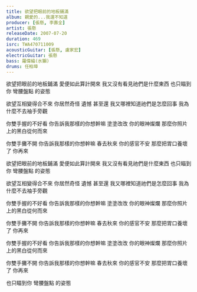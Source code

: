 ```yaml
---
title: 欲望把眼前的地板鋪滿
album: 親愛的...我還不知道
producer: [張懸, 李壽全]
artist: 張懸
releaseDate: 2007-07-20
duration: 469
isrc: TWA470711009
acousticGuitar: [張懸, 盧家宏]
electricGuitar: 張懸
bass: 羅偉綸(水獺)
drums: 任柏璋
---
```

欲望把眼前的地板鋪滿
愛便如此算計開來
我又沒有看見祂們是什麼東西
也只瞄到你 彎腰盤點 的姿態

欲望互相變得合不來
你居然奇怪 遺憾 甚至還
我又哪裡知道祂們是怎麼回事
我為什麼不去袖手旁觀

你雙手握的不好看
你告訴我那樣的你想幹嘛 塗塗改改
你的眼神燦爛
那麼你照片上的黑白從何而來

你雙手攤不開
你告訴我那樣的你想幹嘛 春去秋來
你的感官不安
那麼把胃口養壞了
你再來

欲望把眼前的地板鋪滿
愛便如此算計開來
我又沒有看見祂們是什麼東西
也只瞄到你 彎腰盤點 的姿態

欲望互相變得合不來
你居然奇怪 遺憾 甚至還
我又哪裡知道祂們是怎麼回事
我為什麼不去袖手旁觀

你雙手握的不好看
你告訴我那樣的你想幹嘛 塗塗改改
你的眼神燦爛
那麼你照片上的黑白從何而來

你雙手攤不開
你告訴我那樣的你想幹嘛 春去秋來
你的感官不安
那麼把胃口養壞了
你再來

你雙手握的不好看
你告訴我那樣的你想幹嘛 塗塗改改
你的眼神燦爛
那麼你照片上的黑白從何而來

你雙手攤不開
你告訴我那樣的你想幹嘛 春去秋來
你的感官不安
那麼把胃口養壞了
你再來

也只瞄到你 彎腰盤點 的姿態